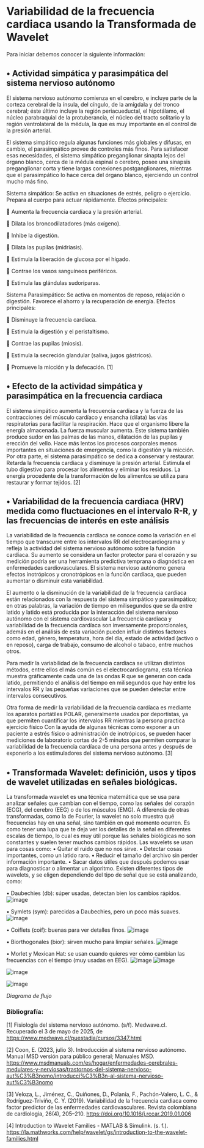 # Variabilidad de la frecuencia cardiaca usando la Transformada de Wavelet

Para iniciar debemos conocer la siguiente información: 

## •	Actividad simpática y parasimpática del sistema nervioso autónomo
El sistema nervioso autónomo comienza en el cerebro, e incluye parte de la corteza cerebral de la ínsula, del cíngulo, de la amígdala y del tronco cerebral; éste último incluye la región periacueductal, el hipotálamo, el núcleo parabraquial de la protuberancia, el núcleo del tracto solitario y la región ventrolateral de la médula, la que es muy importante en el control de la presión arterial.

El sistema simpático regula algunas funciones más globales y difusas, en cambio, el parasimpático provee de controles más finos. Para satisfacer esas necesidades, el sistema simpático preganglionar sinapta lejos del órgano blanco, cerca de la médula espinal o cerebro, posee una sinapsis preganglionar corta y tiene largas conexiones postganglionares, mientras que el parasimpático lo hace cerca del órgano blanco, ejerciendo un control mucho más fino.

Sistema simpático: Se activa en situaciones de estrés, peligro o ejercicio. Prepara al cuerpo para actuar rápidamente.
Efectos principales:

	Aumenta la frecuencia cardíaca y la presión arterial.

	Dilata los broncodilatadores (más oxígeno).

	Inhibe la digestión.

	Dilata las pupilas (midriasis).

	Estimula la liberación de glucosa por el hígado.

	Contrae los vasos sanguíneos periféricos.

	Estimula las glándulas sudoríparas.

Sistema Parasimpático:  Se activa en momentos de reposo, relajación o digestión. Favorece el ahorro y la recuperación de energía.
Efectos principales:

	Disminuye la frecuencia cardíaca.

	Estimula la digestión y el peristaltismo.

	Contrae las pupilas (miosis).

	Estimula la secreción glandular (saliva, jugos gástricos).

	Promueve la micción y la defecación.  [1]

## •	Efecto de la actividad simpática y parasimpática en la frecuencia cardiaca


El sistema simpático aumenta la frecuencia cardíaca y la fuerza de las contracciones del músculo cardíaco y ensancha (dilata) las vías respiratorias para facilitar la respiración. Hace que el organismo libere la energía almacenada. La fuerza muscular aumenta. Este sistema también produce sudor en las palmas de las manos, dilatación de las pupilas y erección del vello. Hace más lentos los procesos corporales menos importantes en situaciones de emergencia, como la digestión y la micción. 
Por otra parte, el sistema parasimpático se dedica a conservar y restaurar. Retarda la frecuencia cardíaca y disminuye la presión arterial. Estimula el tubo digestivo para procesar los alimentos y eliminar los residuos. La energía procedente de la transformación de los alimentos se utiliza para restaurar y formar tejidos. [2]

## •	Variabilidad de la frecuencia cardiaca (HRV) medida como fluctuaciones en el intervalo R-R, y las frecuencias de interés en este análisis

La variabilidad de la frecuencia cardíaca se conoce como la variación en el tiempo que transcurre entre los intervalos RR del electrocardiograma y refleja la actividad del sistema nervioso autónomo sobre la función cardíaca. Su aumento se considera un factor protector para el corazón y su medición podría ser una herramienta predictiva temprana o diagnóstica en enfermedades cardiovasculares. El sistema nervioso autónomo genera efectos inotrópicos y cronotrópicos en la función cardíaca, que pueden aumentar o disminuir esta variabilidad.

El aumento o la disminución de la variabilidad de la frecuencia cardíaca están relacionados con la respuesta del sistema simpático y parasimpático; en otras palabras, la variación de tiempo en milisegundos que se da entre latido y latido está producida por la interacción del sistema nervioso autónomo con el sistema cardiovascular
La frecuencia cardíaca y variabilidad de la frecuencia cardíaca son inversamente proporcionales, además en el análisis de esta variación pueden influir distintos factores como edad, género, temperatura, hora del día, estado de actividad (activo o en reposo), carga de trabajo, consumo de alcohol o tabaco, entre muchos otros.

Para medir la variabilidad de la frecuencia cardiaca se utilizan distintos métodos, entre ellos el más común es el electrocardiograma, esta técnica muestra gráficamente cada una de las ondas R que se generan con cada latido, permitiendo el análisis del tiempo en milisegundos que hay entre los intervalos RR y las pequeñas variaciones que se pueden detectar entre intervalos consecutivos.

Otra forma de medir la variabilidad de la frecuencia cardíaca es mediante los aparatos portátiles POLAR, generalmente usados por deportistas, ya que permiten cuantificar los intervalos RR mientras la persona practica ejercicio físico
Con la ayuda de algunas técnicas como exponer a un paciente a estrés físico o administración de inotrópicos, se pueden hacer mediciones de laboratorio cortas de 2-5 minutos que permiten comparar la variabilidad de la frecuencia cardíaca de una persona antes y después de exponerlo a los estimuladores del sistema nervioso autónomo. [3]

## •	Transformada Wavelet: definición, usos y tipos de wavelet utilizadas en señales biológicas.  
La transformada wavelet es una técnica matemática que se usa para analizar señales que cambian con el tiempo, como las señales del corazón (ECG), del cerebro (EEG) o de los músculos (EMG). A diferencia de otras transformadas, como la de Fourier, la wavelet no solo muestra qué frecuencias hay en una señal, sino también en qué momento ocurren. Es como tener una lupa que te deja ver los detalles de la señal en diferentes escalas de tiempo, lo cual es muy útil porque las señales biológicas no son constantes y suelen tener muchos cambios rápidos.
Las wavelets se usan para cosas como:
•	Quitar el ruido que no nos sirve.
•	Detectar cosas importantes, como un latido raro.
•	Reducir el tamaño del archivo sin perder información importante.
•	Sacar datos útiles que después podemos usar para diagnosticar o alimentar un algoritmo.
Existen diferentes tipos de wavelets, y se eligen dependiendo del tipo de señal que se está analizando, como:

•	Daubechies (db): súper usadas, detectan bien los cambios rápidos.
![image](https://github.com/user-attachments/assets/15448129-6df3-4f79-80a7-230d143eb053)

•	Symlets (sym): parecidas a Daubechies, pero un poco más suaves.
 ![image](https://github.com/user-attachments/assets/dffa3e39-8e4f-4ea3-bdac-e3c6f57e8c50)
 
•	Coiflets (coif): buenas para ver detalles finos.
![image](https://github.com/user-attachments/assets/1e362a7b-d654-4331-93af-8cf23015d170)

•	Biorthogonales (bior): sirven mucho para limpiar señales.
![image](https://github.com/user-attachments/assets/27bfb228-a893-4607-bfa1-3831f9ee8f35)

•	Morlet y Mexican Hat: se usan cuando quieres ver cómo cambian las frecuencias con el tiempo (muy usadas en EEG).
![image](https://github.com/user-attachments/assets/9a5c34e8-926c-43c2-ab2a-467c448690ef)
![image](https://github.com/user-attachments/assets/8c5988bd-cc11-4ff1-aa62-da4f618745be)



  ![image](https://github.com/user-attachments/assets/07cfb992-a0d3-4389-8281-f875d75107e1)

  ![image](https://github.com/user-attachments/assets/9051311c-f33b-4f49-b02a-c55247089377)

*Diagrama de flujo*

### Bibliografía:

[1] Fisiología del sistema nervioso autónomo. (s/f). Medwave.cl. Recuperado el 3 de mayo de 2025, de https://www.medwave.cl/puestadia/cursos/3347.html

[2] Coon, E. (2023, julio 3). Introducción al sistema nervioso autónomo. Manual MSD versión para público general; Manuales MSD. https://www.msdmanuals.com/es/hogar/enfermedades-cerebrales-medulares-y-nerviosas/trastornos-del-sistema-nervioso-aut%C3%B3nomo/introducci%C3%B3n-al-sistema-nervioso-aut%C3%B3nomo

[3] Veloza, L., Jiménez, C., Quiñones, D., Polanía, F., Pachón-Valero, L. C., & Rodríguez-Triviño, C. Y. (2019). Variabilidad de la frecuencia cardiaca como factor predictor de las enfermedades cardiovasculares. Revista colombiana de cardiologia, 26(4), 205–210. https://doi.org/10.1016/j.rccar.2019.01.006

[4] Introduction to Wavelet Families - MATLAB & Simulink. (s. f.). https://la.mathworks.com/help/wavelet/gs/introduction-to-the-wavelet-families.html
